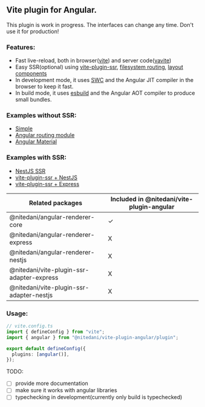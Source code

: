 ## Vite plugin for Angular.

This plugin is work in progress. The interfaces can change any time. Don't use it for production!

### Features:

- Fast live-reload, both in browser([vite](https://vitejs.dev/)) and server code([vavite](https://github.com/cyco130/vavite))
- Easy SSR(optional) using [vite-plugin-ssr](https://vite-plugin-ssr.com/), [filesystem routing](https://vite-plugin-ssr.com/filesystem-routing), [layout components](https://vite-plugin-ssr.com/layouts)
- In development mode, it uses [SWC](https://swc.rs/) and the Angular JIT compiler in the browser to keep it fast.
- In build mode, it uses [esbuild](https://esbuild.github.io/) and the Angular AOT compiler to produce small bundles.

### Examples without SSR:

- [Simple](./examples/simple/)
- [Angular routing module](./examples/routing-module/)
- [Angular Material](./examples/material/)

### Examples with SSR:

- [NestJS SSR](./examples/universal/)
- [vite-plugin-ssr + NestJS](./examples/vps/)
- [vite-plugin-ssr + Express](./examples/vps-express/)

| Related packages                          | Included in @nitedani/vite-plugin-angular |
| ----------------------------------------- | ----------------------------------------- |
| @nitedani/angular-renderer-core           | ✓                                         |
| @nitedani/angular-renderer-express        | X                                         |
| @nitedani/angular-renderer-nestjs         | X                                         |
| @nitedani/vite-plugin-ssr-adapter-express | X                                         |
| @nitedani/vite-plugin-ssr-adapter-nestjs  | X                                         |

### Usage:

```typescript
// vite.config.ts
import { defineConfig } from "vite";
import { angular } from "@nitedani/vite-plugin-angular/plugin";

export default defineConfig({
  plugins: [angular()],
});
```

TODO:

- [ ] provide more documentation
- [ ] make sure it works with angular libraries
- [ ] typechecking in development(currently only build is typechecked)
